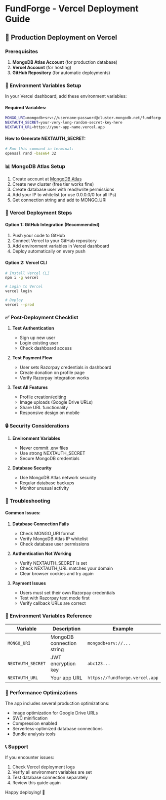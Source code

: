 # FundForge - Vercel Deployment Guide

## 🚀 Production Deployment on Vercel

### Prerequisites
1. **MongoDB Atlas Account** (for production database)
2. **Vercel Account** (for hosting)
3. **GitHub Repository** (for automatic deployments)

### 🔧 Environment Variables Setup

In your Vercel dashboard, add these environment variables:

#### Required Variables:
```bash
MONGO_URI=mongodb+srv://username:password@cluster.mongodb.net/fundforge?retryWrites=true&w=majority
NEXTAUTH_SECRET=your-very-long-random-secret-key-here
NEXTAUTH_URL=https://your-app-name.vercel.app
```

#### How to Generate NEXTAUTH_SECRET:
```bash
# Run this command in terminal:
openssl rand -base64 32
```

### 📊 MongoDB Atlas Setup
1. Create account at [MongoDB Atlas](https://www.mongodb.com/atlas)
2. Create new cluster (free tier works fine)
3. Create database user with read/write permissions
4. Add your IP to whitelist (or use 0.0.0.0/0 for all IPs)
5. Get connection string and add to MONGO_URI

### 🚀 Vercel Deployment Steps

#### Option 1: GitHub Integration (Recommended)
1. Push your code to GitHub
2. Connect Vercel to your GitHub repository
3. Add environment variables in Vercel dashboard
4. Deploy automatically on every push

#### Option 2: Vercel CLI
```bash
# Install Vercel CLI
npm i -g vercel

# Login to Vercel
vercel login

# Deploy
vercel --prod
```

### ✅ Post-Deployment Checklist

1. **Test Authentication**
   - Sign up new user
   - Login existing user
   - Check dashboard access

2. **Test Payment Flow**
   - User sets Razorpay credentials in dashboard
   - Create donation on profile page
   - Verify Razorpay integration works

3. **Test All Features**
   - Profile creation/editing
   - Image uploads (Google Drive URLs)
   - Share URL functionality
   - Responsive design on mobile

### 🔒 Security Considerations

1. **Environment Variables**
   - Never commit .env files
   - Use strong NEXTAUTH_SECRET
   - Secure MongoDB credentials

2. **Database Security**
   - Use MongoDB Atlas network security
   - Regular database backups
   - Monitor unusual activity

### 🐛 Troubleshooting

#### Common Issues:
1. **Database Connection Fails**
   - Check MONGO_URI format
   - Verify MongoDB Atlas IP whitelist
   - Check database user permissions

2. **Authentication Not Working**
   - Verify NEXTAUTH_SECRET is set
   - Check NEXTAUTH_URL matches your domain
   - Clear browser cookies and try again

3. **Payment Issues**
   - Users must set their own Razorpay credentials
   - Test with Razorpay test mode first
   - Verify callback URLs are correct

### 📝 Environment Variables Reference

| Variable | Description | Example |
|----------|-------------|---------|
| `MONGO_URI` | MongoDB connection string | `mongodb+srv://...` |
| `NEXTAUTH_SECRET` | JWT encryption key | `abc123...` |
| `NEXTAUTH_URL` | Your app URL | `https://fundforge.vercel.app` |

### 🎯 Performance Optimizations

The app includes several production optimizations:
- Image optimization for Google Drive URLs
- SWC minification
- Compression enabled
- Serverless-optimized database connections
- Bundle analysis tools

### 📞 Support

If you encounter issues:
1. Check Vercel deployment logs
2. Verify all environment variables are set
3. Test database connection separately
4. Review this guide again

Happy deploying! 🎉
